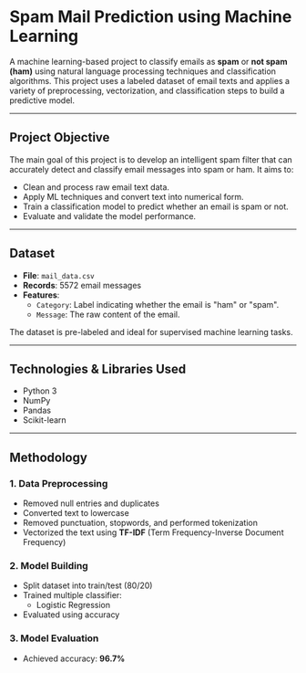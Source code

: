 # Spam Mail Prediction using Machine Learning

A machine learning-based project to classify emails as **spam** or **not spam (ham)** using natural language processing techniques and classification algorithms. This project uses a labeled dataset of email texts and applies a variety of preprocessing, vectorization, and classification steps to build a predictive model.

---

## Project Objective

The main goal of this project is to develop an intelligent spam filter that can accurately detect and classify email messages into spam or ham. It aims to:

- Clean and process raw email text data.
- Apply ML techniques and convert text into numerical form.
- Train a classification model to predict whether an email is spam or not.
- Evaluate and validate the model performance.

---

## Dataset

- **File**: `mail_data.csv`
- **Records**: 5572 email messages
- **Features**:
  - `Category`: Label indicating whether the email is "ham" or "spam".
  - `Message`: The raw content of the email.

The dataset is pre-labeled and ideal for supervised machine learning tasks.

---

## Technologies & Libraries Used

- Python 3
- NumPy
- Pandas
- Scikit-learn

---

## Methodology

### 1. Data Preprocessing
- Removed null entries and duplicates
- Converted text to lowercase
- Removed punctuation, stopwords, and performed tokenization
- Vectorized the text using **TF-IDF** (Term Frequency-Inverse Document Frequency)


### 2. Model Building
- Split dataset into train/test (80/20)
- Trained multiple classifier:
  - Logistic Regression
- Evaluated using accuracy

### 3. Model Evaluation
- Achieved accuracy: **96.7%**
